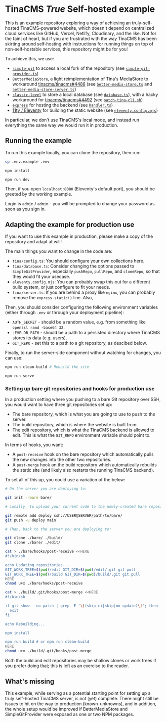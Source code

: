 # TinaCMS *True* Self-hosted example

This is an example repository exploring a way of achieving an truly-self-hosted TinaCMS-powered website, which doesn't depend on centralized cloud services like GitHub, Vercel, Netlify, Cloudinary, and the like. Not for the faint of heart, but if you are frustrated with the way TinaCMS has been skirting around self-hosting with instructions for running things on top of non-self-hostable services, this repository might be for you!

To achieve this, we use:

* [`simple-git`](https://www.npmjs.com/package/simple-git) to access a local fork of the repository (see [`simple-git-provider.ts`](./tina/simple-git-provider.ts))
* `BetterMediaStore`, a light reimplementation of Tina's MediaStore to workaround [tinacms/tinacms#4486](https://github.com/tinacms/tinacms/issues/4486) (see [`better-media-store.ts`](./tina/better-media-store.ts) and [`better-media-store-server.ts`](./tina/better-media-store-server.ts))
* [`classic-level`](https://www.npmjs.com/package/classic-level) to store a local database (see [`database.ts`](./tina/database.ts)), with a hacky workaround for [tinacms/tinacms#4492](https://github.com/tinacms/tinacms/issues/4492) (see [`patch-tina-cli.sh`](./patch-tina-cli.sh))
* [`express`](https://expressjs.com/) for hosting the backend (see [`handler.ts`](./tina/handler.ts))
* [11ty / Eleventy](https://www.11ty.dev/) for building the static website (see [`eleventy.config.mjs`](./eleventy.config.mjs))

In particular, we don't use TinaCMS's local mode, and instead run everything the same way we would run it in production.

## Running the example

To run this example locally, you can clone the repository, then run:

```bash
cp .env.example .env

npm install

npm run dev
```

Then, if you open `localhost:8080` (Eleventy's default port), you should be greeted by the working example.

Login is `admin` / `admin` - you will be prompted to change your password as soon as you sign in.

## Adapting the example for production use

If you want to use this example in production, please make a copy of the repository and adapt at will!

The main things you want to change in the code are:

* `tina/config.ts`: You should configure your own collections here.
* `tina/database.ts`: Consider changing the options passed to `SimpleGitProvider`, especially `pushRepo`, `pullRepo`, and `cloneRepo`, so that they would fit your usecase.
* `eleventy.config.mjs`: You can probably swap this out for a different build system, or just configure to fit your needs.
* `tina/server.ts`: If you are behind a proxy like `nginx`, you can probably remove the `express.static()` line. Also, 

Then, you should consider configuring the following environment variables (either through `.env` or through your deployment pipeline):

* `AUTH_SECRET` - should be a random value, e.g. from something like `openssl rand -base64 32`.
* `LEVELDB_PATH` - should be a path to a persisted directory where TinaCMS stores its data (e.g. users).
* `GIT_REPO` - set this to a path to a git repository, as descibed below.

Finally, to run the server-side component without watching for changes, you can use:

```bash
npm run clean-build # Rebuild the site

npm run serve
```

### Setting up bare git repositories and hooks for production use

In a production setting where you pushing to a bare Git repository over SSH, you would want to have three git repositories set up:

* The bare repository, which is what you are going to use to push to the server.
* The build repository, which is where the website is built from.
* The edit repository, which is what the TinaCMS backend is allowed to edit. This is what the `GIT_REPO` environment variable should point to.

In terms of hooks, you want:
* A `post-receive` hook on the bare repository which automatically pulls the new changes into the other two repositories.
* A `post-merge` hook on the build repository which automatically rebuilds the static site (and likely also restarts the running TinaCMS backend).

To set all of this up, you could use a variation of the below:

```bash
# On the server you are deploying to:

git init --bare bare/

# Locally, to upload your current code to the newly-created bare repository:

git remote add deploy ssh://USER@SERVER/path/to/bare/
git push -u deploy main

# Then, back to the server you are deploying to:

git clone ./bare/ ./build/
git clone ./bare/ ./edit/

cat > ./bare/hooks/post-receive <<HERE
#!/bin/sh

echo Updating repositories...
GIT_WORK_TREE=$(pwd)/edit GIT_DIR=$(pwd)/edit/.git git pull
GIT_WORK_TREE=$(pwd)/build GIT_DIR=$(pwd)/build/.git git pull
HERE
chmod u+x ./bare/hooks/post-receive

cat > ./build/.git/hooks/post-merge <<HERE
#!/bin/sh

if git show --no-patch | grep -E '\[(skip-ci|skip|no-update)\]'; then
  exit
fi

echo Rebuilding...

npm install

npm run build # or npm run clean-build
HERE
chmod u+x ./build/.git/hooks/post-merge
```

Both the build and edit repositories may be shallow clones or work trees if you prefer doing that; this is left as an exercise to the reader.

## What's missing

This example, while serving as a potential starting point for setting up a truly self-hosted TinaCMS server, is not (yet) complete. There might still be issues to hit on the way to production (known-unknowns), and in addition, the whole setup would be improved if BetterMediaStore and SimpleGitProvider were exposed as one or two NPM packages.

